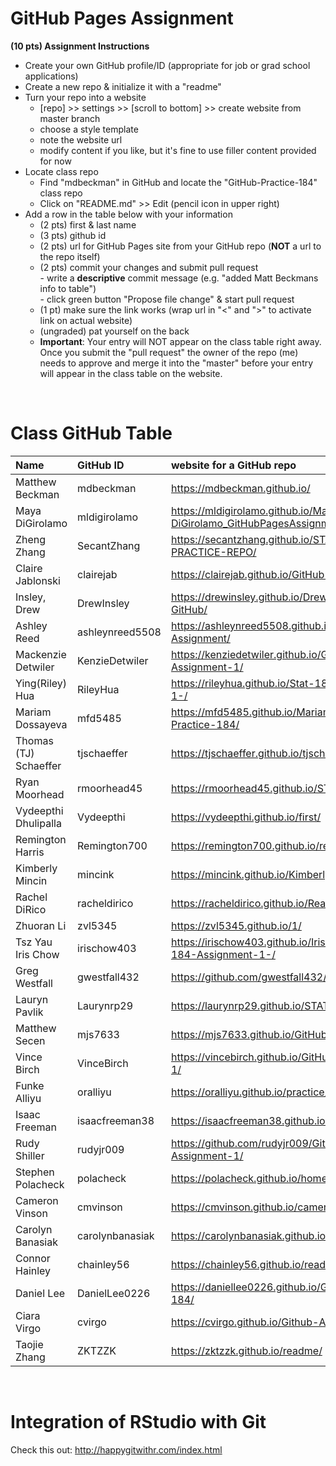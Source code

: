 
# GitHub Pages Assignment

**(10 pts) Assignment Instructions**

- Create your own GitHub profile/ID (appropriate for job or grad school applications)  
- Create a new repo & initialize it with a "readme"   
- Turn your repo into a website  
    - [repo] >> settings >> [scroll to bottom] >> create website from master branch  
    - choose a style template 
    - note the website url  
    - modify content if you like, but it's fine to use filler content provided for now  
- Locate class repo
    - Find "mdbeckman" in GitHub and locate the "GitHub-Practice-184" class repo
    - Click on "README.md" >> Edit (pencil icon in upper right)
- Add a row in the table below with your information   
    - (2 pts) first & last name  
    - (3 pts) github id  
    - (2 pts) url for GitHub Pages site from your GitHub repo (**NOT** a url to the repo itself)
    - (2 pts) commit your changes and submit pull request   
            - write a **descriptive** commit message (e.g. "added Matt Beckmans info to table")  
            - click green button "Propose file change" & start pull request  
    - (1 pt) make sure the link works (wrap url in "<" and ">" to activate link on actual website)  
    - (ungraded) pat yourself on the back
    - **Important**: Your entry will NOT appear on the class table right away.  Once you submit the "pull request" the owner of the repo (me) needs to approve and merge it into the "master" before your entry will appear in the class table on the website. 

<br>

# Class GitHub Table 

|Name                     |GitHub ID             |website for a GitHub repo                                |  
|:------------------------|:---------------------|:--------------------------------------------------------|  
| Matthew Beckman | mdbeckman | <https://mdbeckman.github.io/> |  
| Maya DiGirolamo | mldigirolamo | <https://mldigirolamo.github.io/Maya-DiGirolamo_GitHubPagesAssignment/> |  
| Zheng Zhang | SecantZhang | <https://secantzhang.github.io/STAT184-PRACTICE-REPO/> |  
| Claire Jablonski | clairejab | <https://clairejab.github.io/GitHub-Assignment-1/> |  
| Insley, Drew | DrewInsley| <https://drewinsley.github.io/Drew-Insley-184-GitHub/> |  
| Ashley Reed | ashleynreed5508 | <https://ashleynreed5508.github.io/Stat-184-Assignment/> |  
| Mackenzie Detwiler      | KenzieDetwiler       | <https://kenziedetwiler.github.io/GitHub-Assignment-1/>   |    
| Ying(Riley) Hua |RileyHua |  https://rileyhua.github.io/Stat-184-assignment-1-/|  
| Mariam Dossayeva | mfd5485 | <https://mfd5485.github.io/MariamGitHub-Practice-184/> |  
| Thomas (TJ) Schaeffer | tjschaeffer | <https://tjschaeffer.github.io/tjschaefferwebsite/> |  
|Ryan Moorhead | rmoorhead45 | <https://rmoorhead45.github.io/STAT184/> |  
| Vydeepthi Dhulipalla | Vydeepthi  |  <https://vydeepthi.github.io/first/>  |   
| Remington Harris|Remington700|<https://remington700.github.io/remy_repo/>|  
| Kimberly Mincin | mincink | <https://mincink.github.io/Kimberly-Website/> |  
| Rachel DiRico | racheldirico | <https://racheldirico.github.io/ReadMe2/> |  
| Zhuoran Li   | zvl5345|<https://zvl5345.github.io/1/>  |  
|Tsz Yau Iris Chow| irischow403| <https://irischow403.github.io/Iris-Chow-Stat-184-Assignment-1-/> |  
| Greg Westfall | gwestfall432 | <https://github.com/gwestfall432/stat184github> |  
| Lauryn Pavlik | Laurynrp29 | <https://laurynrp29.github.io/STAT..184/> | 
| Matthew Secen | mjs7633 | <https://mjs7633.github.io/GitHub-Assignment-1/> |  
| Vince Birch | VinceBirch| <https://vincebirch.github.io/GitHub-Assignment-1/>|  
| Funke Alliyu | oralliyu | <https://oralliyu.github.io/practice/> | 
| Isaac Freeman | isaacfreeman38 | <https://isaacfreeman38.github.io/freemangithub1/> | 
| Rudy Shiller | rudyjr009| <https://github.com/rudyjr009/Github-Assignment-1/> |  
| Stephen Polacheck | polacheck | <https://polacheck.github.io/home/> |  
| Cameron Vinson | cmvinson | <https://cmvinson.github.io/cameronvinson-/> |  
| Carolyn Banasiak | carolynbanasiak| <https://carolynbanasiak.github.io/readme/> |  
|Connor Hainley| chainley56 | <https://chainley56.github.io/readme/> |  
| Daniel Lee | DanielLee0226 |<https://daniellee0226.github.io/GitHub-Practice-184/>|  
| Ciara Virgo | cvirgo | <https://cvirgo.github.io/Github-Assignment-1/> | 
| Taojie Zhang | ZKTZZK | <https://zktzzk.github.io/readme/> |  

<br>

# Integration of RStudio with Git

Check this out: <http://happygitwithr.com/index.html>


